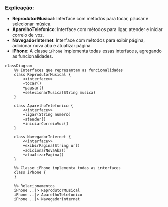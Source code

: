 
### Explicação:
- **ReprodutorMusical**: Interface com métodos para tocar, pausar e selecionar música.
- **AparelhoTelefonico**: Interface com métodos para ligar, atender e iniciar correio de voz.
- **NavegadorInternet**: Interface com métodos para exibir página, adicionar nova aba e atualizar página.
- **iPhone**: A classe `iPhone` implementa todas essas interfaces, agregando as funcionalidades.


```mermaid
classDiagram
    %% Interfaces que representam as funcionalidades
    class ReprodutorMusical {
        <<interface>>
        +tocar()
        +pausar()
        +selecionarMusica(String musica)
    }

    class AparelhoTelefonico {
        <<interface>>
        +ligar(String numero)
        +atender()
        +iniciarCorreioVoz()
    }

    class NavegadorInternet {
        <<interface>>
        +exibirPagina(String url)
        +adicionarNovaAba()
        +atualizarPagina()
    }

    %% Classe iPhone implementa todas as interfaces
    class iPhone {
    }

    %% Relacionamentos
    iPhone ..|> ReprodutorMusical
    iPhone ..|> AparelhoTelefonico
    iPhone ..|> NavegadorInternet
